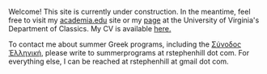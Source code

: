 Welcome! This site is currently under construction. In the meantime, feel free to visit my <a href="https://virginia.academia.edu/RStephenHill" target="_blank">academia.edu</a> site or my <a href="http://classics.as.virginia.edu/people/profile/rsh7bu" target="_blank">page</a> at the University of Virginia's Department of Classics. My CV is available <a href="R. Stephen Hill – CV 2019 04.pdf" target="_blank">here.</a>

To contact me about summer Greek programs, including the <a href="https://www.conventiculum.com/" target="_blank">Σύνοδος Ἑλληνική</a>, please write to summerprograms at rstephenhill dot com. For everything else, I can be reached at rstephenhill at gmail dot com.
